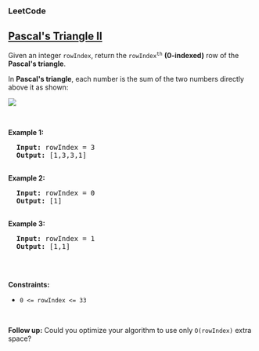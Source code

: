 <body>
  <h3>LeetCode</h3>
  <h2><a href="https://leetcode.com/problems/pascals-triangle-ii/">Pascal's Triangle II</a></h2>
  <p>Given an integer <code>rowIndex</code>, return the <code>rowIndex<sup>th</sup></code> <strong>(0-indexed)</strong> row of the       <strong>Pascal's triangle</strong>.</p>
  <p>In <strong>Pascal's triangle</strong>, each number is the sum of the two numbers directly above it as shown:</p>
  <img src="https://upload.wikimedia.org/wikipedia/commons/0/0d/PascalTriangleAnimated2.gif">

  <p>&nbsp;</p>
  <p><strong class="example">Example 1:</strong></p>
  <pre>
  <strong>Input:</strong> rowIndex = 3
  <strong>Output:</strong> [1,3,3,1]
  </pre>

  <p><strong class="example">Example 2:</strong></p>
  <pre>
  <strong>Input:</strong> rowIndex = 0
  <strong>Output:</strong> [1]
  </pre>

  <p><strong class="example">Example 3:</strong></p>
  <pre>
  <strong>Input:</strong> rowIndex = 1
  <strong>Output:</strong> [1,1]
  </pre>
  
  <p>&nbsp;</p>
  <p><strong class="Constraints:">Constraints:</strong></p>
  <ul>
    <li><code>0 <= rowIndex <= 33</code></li>
  </ul>
  
  <p>&nbsp;</p>
  <p><strong>Follow up:</strong> Could you optimize your algorithm to use only <code>O(rowIndex)</code> extra space?</p>
  
</body>
